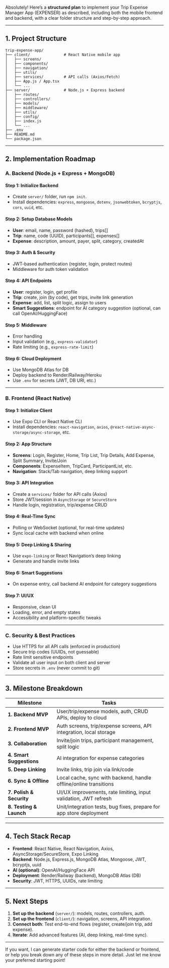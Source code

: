 Absolutely! Here’s a **structured plan** to implement your Trip Expense Manager App (EXPENSER) as described, including both the mobile frontend and backend, with a clear folder structure and step-by-step approach.

---

## 1. **Project Structure**

```
trip-expense-app/
├── client/               # React Native mobile app
│   ├── screens/
│   ├── components/
│   ├── navigation/
│   ├── utils/
│   ├── services/         # API calls (Axios/Fetch)
│   ├── App.js / App.tsx
│   └── ...
├── server/               # Node.js + Express backend
│   ├── routes/
│   ├── controllers/
│   ├── models/
│   ├── middleware/
│   ├── utils/
│   ├── config/
│   ├── index.js
│   └── ...
├── .env
├── README.md
└── package.json
```

---

## 2. **Implementation Roadmap**

### **A. Backend (Node.js + Express + MongoDB)**

#### **Step 1: Initialize Backend**
- Create `server/` folder, run `npm init`.
- Install dependencies: `express`, `mongoose`, `dotenv`, `jsonwebtoken`, `bcryptjs`, `cors`, `uuid`, etc.

#### **Step 2: Setup Database Models**
- **User**: email, name, password (hashed), trips[]
- **Trip**: name, code (UUID), participants[], expenses[]
- **Expense**: description, amount, payer, split, category, createdAt

#### **Step 3: Auth & Security**
- JWT-based authentication (register, login, protect routes)
- Middleware for auth token validation

#### **Step 4: API Endpoints**
- **User**: register, login, get profile
- **Trip**: create, join (by code), get trips, invite link generation
- **Expense**: add, list, split logic, assign to users
- **Smart Suggestions**: endpoint for AI category suggestion (optional, can call OpenAI/HuggingFace)

#### **Step 5: Middleware**
- Error handling
- Input validation (e.g., `express-validator`)
- Rate limiting (e.g., `express-rate-limit`)

#### **Step 6: Cloud Deployment**
- Use MongoDB Atlas for DB
- Deploy backend to Render/Railway/Heroku
- Use `.env` for secrets (JWT, DB URI, etc.)

---

### **B. Frontend (React Native)**

#### **Step 1: Initialize Client**
- Use Expo CLI or React Native CLI
- Install dependencies: `react-navigation`, `axios`, `@react-native-async-storage/async-storage`, etc.

#### **Step 2: App Structure**
- **Screens**: Login, Register, Home, Trip List, Trip Details, Add Expense, Split Summary, Invite/Join
- **Components**: ExpenseItem, TripCard, ParticipantList, etc.
- **Navigation**: Stack/Tab navigation, deep linking support

#### **Step 3: API Integration**
- Create a `services/` folder for API calls (Axios)
- Store JWT/session in `AsyncStorage` or `SecureStore`
- Handle login, registration, trip/expense CRUD

#### **Step 4: Real-Time Sync**
- Polling or WebSocket (optional, for real-time updates)
- Sync local cache with backend when online

#### **Step 5: Deep Linking & Sharing**
- Use `expo-linking` or React Navigation’s deep linking
- Generate and handle invite links

#### **Step 6: Smart Suggestions**
- On expense entry, call backend AI endpoint for category suggestions

#### **Step 7: UI/UX**
- Responsive, clean UI
- Loading, error, and empty states
- Accessibility and platform-specific tweaks

---

### **C. Security & Best Practices**

- Use HTTPS for all API calls (enforced in production)
- Secure trip codes (UUIDs, not guessable)
- Rate limit sensitive endpoints
- Validate all user input on both client and server
- Store secrets in `.env` (never commit to git)

---

## 3. **Milestone Breakdown**

| Milestone                | Tasks                                                                 |
|--------------------------|-----------------------------------------------------------------------|
| **1. Backend MVP**       | User/trip/expense models, auth, CRUD APIs, deploy to cloud            |
| **2. Frontend MVP**      | Auth screens, trip/expense screens, API integration, local storage    |
| **3. Collaboration**     | Invite/join trips, participant management, split logic                |
| **4. Smart Suggestions** | AI integration for expense categories                                 |
| **5. Deep Linking**      | Invite links, trip join via link/code                                 |
| **6. Sync & Offline**    | Local cache, sync with backend, handle offline/online transitions     |
| **7. Polish & Security** | UI/UX improvements, rate limiting, input validation, JWT refresh      |
| **8. Testing & Launch**  | Unit/integration tests, bug fixes, prepare for app store deployment   |

---

## 4. **Tech Stack Recap**

- **Frontend**: React Native, React Navigation, Axios, AsyncStorage/SecureStore, Expo Linking
- **Backend**: Node.js, Express.js, MongoDB Atlas, Mongoose, JWT, bcryptjs, uuid
- **AI (optional)**: OpenAI/HuggingFace API
- **Deployment**: Render/Railway (backend), MongoDB Atlas (DB)
- **Security**: JWT, HTTPS, UUIDs, rate limiting

---

## 5. **Next Steps**

1. **Set up the backend** (`server/`): models, routes, controllers, auth.
2. **Set up the frontend** (`client/`): navigation, screens, API integration.
3. **Connect both**: Test end-to-end flows (register, create/join trip, add expense).
4. **Iterate**: Add advanced features (AI, deep linking, real-time sync).

---

If you want, I can generate starter code for either the backend or frontend, or help you break down any of these steps in more detail. Just let me know your preferred starting point!
